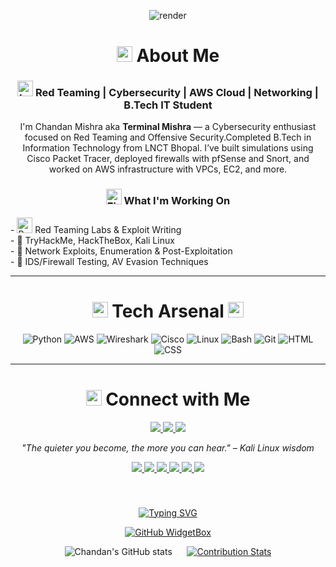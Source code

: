 <div align="center">
  
  ![render](https://capsule-render.vercel.app/api?type=waving&height=250&color=gradient&customColorList=4,20&text=Terminal%20Mishra&reversal=true&textBg=false&fontColor=f7f5f5&fontAlign=50&fontAlignY=48)
</div>

<div align="center">
  <h1>
    <img src="https://raw.githubusercontent.com/Tarikul-Islam-Anik/Animated-Fluent-Emojis/master/Emojis/People%20with%20professions/Man%20Technologist%20Light%20Skin%20Tone.png" alt="Man Technologist Light Skin Tone" width="25" height="25" /> About Me
  </h1>
</div>

<div align="center">
  <h3>
    <img src="https://raw.githubusercontent.com/Tarikul-Islam-Anik/Animated-Fluent-Emojis/master/Emojis/Objects/Locked%20with%20Key.png" alt="Locked with Key" width="25" height="25" /> Red Teaming | Cybersecurity | AWS Cloud | Networking | B.Tech IT Student
  </h3>
</div>

<div align="center">
  <p>
    I'm Chandan Mishra aka <strong>Terminal Mishra</strong> — a Cybersecurity enthusiast focused on Red Teaming and Offensive Security.Completed B.Tech in Information Technology from LNCT Bhopal. I’ve built simulations using Cisco Packet Tracer, deployed firewalls with pfSense and Snort, and worked on AWS infrastructure with VPCs, EC2, and more.
  </p>
</div>

<div align="center">
  <h3>
    <img src="https://raw.githubusercontent.com/Tarikul-Islam-Anik/Animated-Fluent-Emojis/master/Emojis/Travel%20and%20places/Fire.png" alt="Fire" width="25" height="25" /> What I'm Working On
  </h3>
</div>

<div>
  <p>
    - <img src="https://raw.githubusercontent.com/Tarikul-Islam-Anik/Animated-Fluent-Emojis/master/Emojis/Travel%20and%20places/Rocket.png" alt="Rocket" width="25" height="25" /> Red Teaming Labs & Exploit Writing<br>
      - 🔹 TryHackMe, HackTheBox, Kali Linux<br>
      - 🔹 Network Exploits, Enumeration & Post-Exploitation<br>
      - 🔹 IDS/Firewall Testing, AV Evasion Techniques<br>

 </p>
 </div>

---

<h1 align="center">
  <img src="https://raw.githubusercontent.com/Tarikul-Islam-Anik/Animated-Fluent-Emojis/master/Emojis/Travel%20and%20places/Rocket.png" alt="Rocket" width="25" height="25" /> Tech Arsenal
  <img src="https://raw.githubusercontent.com/Tarikul-Islam-Anik/Animated-Fluent-Emojis/master/Emojis/Travel%20and%20places/Rocket.png" alt="Rocket" width="25" height="25" />
</h1>

<div align="center">
  
  ![Python](https://ziadoua.github.io/m3-Markdown-Badges/badges/Python/python3.svg)
  ![AWS](https://img.shields.io/badge/AWS-orange?style=flat&logo=amazonaws&logoColor=white)
  ![Wireshark](https://img.shields.io/badge/Wireshark-1679A7?style=flat&logo=wireshark&logoColor=white)
  ![Cisco](https://img.shields.io/badge/Cisco-1BA0D7?style=flat&logo=cisco&logoColor=white)
  ![Linux](https://img.shields.io/badge/Linux-FCC624?style=flat&logo=linux&logoColor=black)
  ![Bash](https://img.shields.io/badge/Bash-121011?style=flat&logo=gnu-bash&logoColor=white)
  ![Git](https://ziadoua.github.io/m3-Markdown-Badges/badges/Git/git1.svg)
  ![HTML](https://ziadoua.github.io/m3-Markdown-Badges/badges/HTML/html1.svg)
  ![CSS](https://ziadoua.github.io/m3-Markdown-Badges/badges/CSS/css1.svg)
</div>

---

<h1 align="center">
  <img src="https://raw.githubusercontent.com/Tarikul-Islam-Anik/Animated-Fluent-Emojis/master/Emojis/Hand%20gestures/Folded%20Hands%20Medium-Light%20Skin%20Tone.png" alt="Folded Hands Medium-Light Skin Tone" width="25" height="25" /> Connect with Me
</h1>

<p align="center">
  <a href="https://linkedin.com/in/chandan-mishra-b2110a247/">
    <img src="https://img.shields.io/badge/LinkedIn-blue?style=flat&logo=linkedin" />
  </a>
  <a href="mailto:er.chandanmishra03@gmail.com">
    <img src="https://img.shields.io/badge/Gmail-red?style=flat&logo=gmail" />
  </a>
  <a href="https://github.com/Chandan-code16">
    <img src="https://img.shields.io/badge/GitHub-grey?style=flat&logo=github" />
  </a>
</p>

<p align="center">
  <em>"The quieter you become, the more you can hear." – Kali Linux wisdom</em>
</p>

<div align="center">

  <a href="https://linkedin.com/in/chandan-mishra-b2110a247/" target="blank">
    <img src="https://ziadoua.github.io/m3-Markdown-Badges/badges/LinkedIn/linkedin2.svg" />
  </a>

  <a href="https://github.com/Chandan-code16" target="blank">
    <img src="https://ziadoua.github.io/m3-Markdown-Badges/badges/Github/github3.svg" />
  </a>

  <a href="mailto:er.chandanmishra03@gmail.com" target="blank">
    <img src="https://ziadoua.github.io/m3-Markdown-Badges/badges/Gmail/gmail1.svg" />
  </a>

  <a href="https://twitter.com/" target="blank">
    <img src="https://ziadoua.github.io/m3-Markdown-Badges/badges/Twitter/twitter2.svg" />
  </a>

  <a href="https://www.discord.com/" target="blank">
    <img src="https://ziadoua.github.io/m3-Markdown-Badges/badges/Discord/discord1.svg" />
  </a>

  <a href="https://instagram.com/" target="blank">
    <img src="https://ziadoua.github.io/m3-Markdown-Badges/badges/Instagram/instagram1.svg" />
  </a>
</div>

###

<br><div align="center">

[![Typing SVG](https://readme-typing-svg.demolab.com?font=Rubik+Wet+Paint&size=35&pause=999&color=FF3131&background=FFC57100&center=true&vCenter=true&width=600&lines=%F0%9F%9A%80+Terminal+Mishra+on+GitHub+%F0%9F%9A%80)](https://git.io/typing-svg)
</div>

<div align="center">

  [![GitHub WidgetBox](https://github-widgetbox.vercel.app/api/profile?username=terminalmishra&data=followers,repositories,stars,commits&theme=radical)](https://github.com/Jurredr/github-widgetbox)
</div>

<div align="center">

  ![Chandan's GitHub stats](https://github-readme-stats.vercel.app/api?username=terminalmishra&show_icons=true&theme=radical) &nbsp;&nbsp;&nbsp;&nbsp;
  [![Contribution Stats](https://github-contribution-stats.vercel.app/api/?username=terminalmishra)](https://github.com/LordDashMe/github-contribution-stats/)
</div>

###

